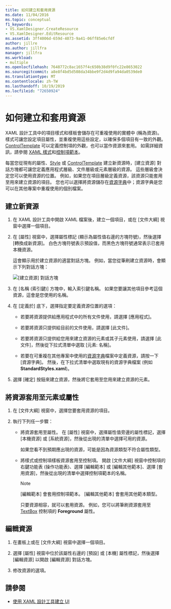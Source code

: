 ```yaml
---
title: 如何建立和套用資源
ms.date: 11/04/2016
ms.topic: conceptual
f1_keywords:
- VS.XamlDesigner.CreateResource
- VS.XamlDesigner.EditResource
ms.assetid: 3ff4006d-659d-4073-9a41-06ff85e6cfdf
author: jillre
ms.author: jillfra
manager: jillfra
ms.workload:
- multiple
ms.openlocfilehash: 7648772c8ac1657f4c650b38d9f0fc22e8653022
ms.sourcegitcommit: a8e8f4bd5d508da34bbe9f2d4d9fa94da0539de0
ms.translationtype: MT
ms.contentlocale: zh-TW
ms.lasthandoff: 10/19/2019
ms.locfileid: "72650924"
---
```

# <a name="how-to-create-and-apply-a-resource"></a>如何建立和套用資源

XAML 設計工具中的項目樣式和樣板會儲存在可重複使用的實體中 (稱為資源)。 樣式可讓您設定項目屬性，並重複使用這些設定，以確保多個項目有一致的外觀。 [ControlTemplate](xref:Windows.UI.Xaml.Controls.ControlTemplate) 可以定義控制項的外觀，也可以當作資源來套用。 如需詳細資訊，請參閱 [XAML 樣式](/windows/uwp/design/controls-and-patterns/xaml-styles)和[控制項範本](/windows/uwp/design/controls-and-patterns/control-templates)。

每當您從現有的屬性、[Style](xref:Windows.UI.Xaml.Style) 或 [ControlTemplate](xref:Windows.UI.Xaml.Controls.ControlTemplate) 建立新資源時，[建立資源] 對話方塊都可讓您定義應用程式層級、文件層級或元素層級的資源。 這些層級會決定您可以使用資源的位置。 例如，如果您在項目層級定義資源，該資源只能套用至用來建立資源的項目。 您也可以選擇將資源儲存在[資源字典](/windows/uwp/design/controls-and-patterns/resourcedictionary-and-xaml-resource-references)中；資源字典是您可以在其他專案中重複使用的個別檔案。

## <a name="create-a-new-resource"></a>建立新資源

1. 在 XAML 設計工具中開啟 XAML 檔案後，建立一個項目，或在 [文件大綱] 視窗中選擇一個項目。

2. 在 [屬性] 視窗中，選擇屬性標記 (顯示為屬性值右邊的方塊符號)，然後選擇 [轉換成新資源]。 白色方塊符號表示預設值，而黑色方塊符號通常表示已套用本機資源。

     這會顯示用於建立資源的適當對話方塊。 例如，當您從筆刷建立資源時，會顯示下列對話方塊：

     ![[建立資源] 對話方塊](../designers/media/xaml_create_resource.png)

3. 在 [名稱 (索引鍵)] 方塊中，輸入索引鍵名稱。 如果您要讓其他項目參考這個資源，這會是您使用的名稱。

4. 在 [定義於] 底下，選擇指定要定義資源位置的選項：

    - 若要將資源提供給應用程式中的所有文件使用，請選擇 [應用程式]。

    - 若要將資源只提供給目前的文件使用，請選擇 [此文件]。

    - 若要將資源只提供給您用來建立資源的元素或其子元素使用，請選擇 [此文件]，然後從下拉式清單中選取 [元素: 名稱]。

    - 若要在可重複在其他專案中使用的[資源字典](/windows/uwp/design/controls-and-patterns/resourcedictionary-and-xaml-resource-references)檔案中定義資源，請按一下 [資源字典]。 然後，在下拉式清單中選取現有的資源字典檔案 (例如 **StandardStyles.xaml**)。

5. 選擇 [確定] 按鈕來建立資源，然後將它套用至您用來建立資源的元素。

## <a name="apply-a-resource-to-an-element-or-property"></a>將資源套用至元素或屬性

1. 在 [文件大綱] 視窗中，選擇您要套用資源的項目。

2. 執行下列任一步驟：

   - 將資源套用至屬性。 在 [屬性] 視窗中，選擇屬性值旁邊的屬性標記，選擇 [本機資源] 或 [系統資源]，然後從出現的清單中選擇可用的資源。

      如果您看不到預期應出現的資源，可能是因為資源類型不符合屬性類型。

   - 將樣式或控制項樣板資源套用至控制項。 開啟 [文件大綱] 視窗中控制項的右鍵功能表 (操作功能表)、選擇 [編輯範本] 或 [編輯其他範本]、選擇 [套用資源]，然後從出現的清單中選擇控制項範本的名稱。

     > [!NOTE]
     > [編輯範本] 會套用控制項範本。 [編輯其他範本] 會套用其他範本類型。

     只要資源相容，就可以套用資源。 例如，您可以將筆刷資源套用至 [TextBox](xref:Windows.UI.Xaml.Controls.TextBox) 控制項的 **Foreground** 屬性。

## <a name="edit-a-resource"></a>編輯資源

1. 在畫板上或在 [文件大綱] 視窗中選擇一個項目。

2. 選擇 [屬性] 視窗中位於該屬性右邊的 [預設] 或 [本機] 屬性標記，然後選擇 [編輯資源] 以開啟 [編輯資源] 對話方塊。

3. 修改資源的選項。

## <a name="see-also"></a>請參閱

- [使用 XAML 設計工具建立 UI](../xaml-tools/creating-a-ui-by-using-xaml-designer-in-visual-studio.md)
